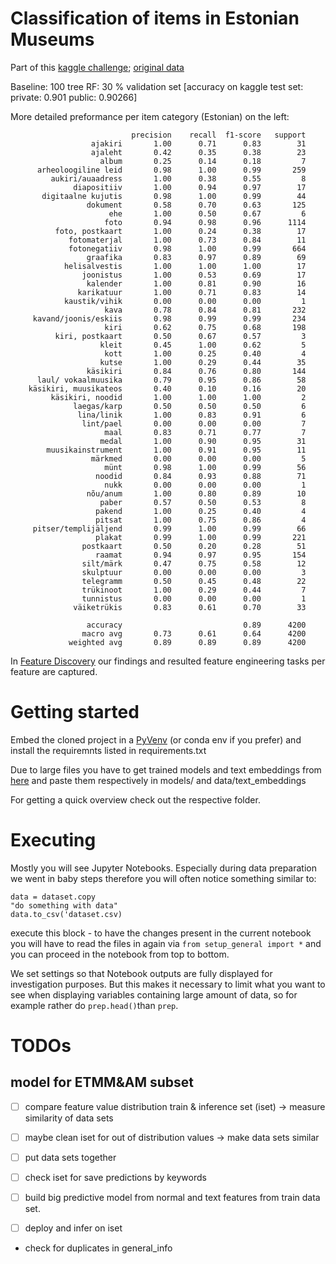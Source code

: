 # Classification of items in Estonian Museums
Part of this [kaggle challenge](https://www.kaggle.com/competitions/caps-in-museums-data-part-2); [original data](https://opendata.muis.ee/)

Baseline: 100 tree RF: 30 % validation set [accuracy on kaggle test set: private: 0.901 public: 0.90266]

More detailed preformance per item category (Estonian) on the left:

                               precision    recall  f1-score   support
                      ajakiri       1.00      0.71      0.83        31
                      ajaleht       0.42      0.35      0.38        23
                        album       0.25      0.14      0.18         7
          arheoloogiline leid       0.98      1.00      0.99       259
             aukiri/auaadress       1.00      0.38      0.55         8
                  diapositiiv       1.00      0.94      0.97        17
           digitaalne kujutis       0.98      1.00      0.99        44
                     dokument       0.58      0.70      0.63       125
                          ehe       1.00      0.50      0.67         6
                         foto       0.94      0.98      0.96      1114
              foto, postkaart       1.00      0.24      0.38        17
                 fotomaterjal       1.00      0.73      0.84        11
                 fotonegatiiv       0.98      1.00      0.99       664
                     graafika       0.83      0.97      0.89        69
                helisalvestis       1.00      1.00      1.00        17
                    joonistus       1.00      0.53      0.69        17
                     kalender       1.00      0.81      0.90        16
                   karikatuur       1.00      0.71      0.83        14
                kaustik/vihik       0.00      0.00      0.00         1
                         kava       0.78      0.84      0.81       232
         kavand/joonis/eskiis       0.98      0.99      0.99       234
                         kiri       0.62      0.75      0.68       198
              kiri, postkaart       0.50      0.67      0.57         3
                        kleit       0.45      1.00      0.62         5
                         kott       1.00      0.25      0.40         4
                        kutse       1.00      0.29      0.44        35
                     käsikiri       0.84      0.76      0.80       144
          laul/ vokaalmuusika       0.79      0.95      0.86        58
        käsikiri, muusikateos       0.40      0.10      0.16        20
             käsikiri, noodid       1.00      1.00      1.00         2
                  laegas/karp       0.50      0.50      0.50         6
                   lina/linik       1.00      0.83      0.91         6
                    lint/pael       0.00      0.00      0.00         7
                         maal       0.83      0.71      0.77         7
                        medal       1.00      0.90      0.95        31
            muusikainstrument       1.00      0.91      0.95        11
                      märkmed       0.00      0.00      0.00         5
                         münt       0.98      1.00      0.99        56
                       noodid       0.84      0.93      0.88        71
                         nukk       0.00      0.00      0.00         1
                     nõu/anum       1.00      0.80      0.89        10
                        paber       0.57      0.50      0.53         8
                       pakend       1.00      0.25      0.40         4
                       pitsat       1.00      0.75      0.86         4
         pitser/templijäljend       0.99      1.00      0.99        66
                       plakat       0.99      1.00      0.99       221
                    postkaart       0.50      0.20      0.28        51
                       raamat       0.94      0.97      0.95       154
                    silt/märk       0.47      0.75      0.58        12
                    skulptuur       0.00      0.00      0.00         3
                    telegramm       0.50      0.45      0.48        22
                    trükinoot       1.00      0.29      0.44         7
                    tunnistus       0.00      0.00      0.00         1
                  väiketrükis       0.83      0.61      0.70        33

                     accuracy                           0.89      4200
                    macro avg       0.73      0.61      0.64      4200
                 weighted avg       0.89      0.89      0.89      4200

In [Feature Discovery](https://docs.google.com/spreadsheets/d/1E4Z6RELIxHR8ZOggO6AyRTGMs3EQOBxrMZo25ahPMXM/edit?usp=sharing) our findings and resulted feature engineering tasks per feature are captured.

# Getting started
Embed the cloned project in a [PyVenv](https://docs.python.org/3/library/venv.html) (or conda env if you prefer) and install the requiremnts listed in requirements.txt

Due to large files you have to get trained models and text embeddings from [here](https://drive.google.com/drive/folders/1ZKOynMoLZd0R_0Q8kB-AwELzFwo50atb?usp=sharing) and paste them respectively in models/ and data/text_embeddings

For getting a quick overview check out the respective folder.

# Executing
Mostly you will see Jupyter Notebooks. Especially during data preparation we went in baby steps therefore you will often notice something similar to:

```
data = dataset.copy
"do something with data"
data.to_csv('dataset.csv)
```

execute this block - to have the changes present in the current notebook you will have to read the files in again via `from setup_general import *` and you can proceed in the notebook from top to bottom.

We set settings so that Notebook outputs are fully displayed for investigation purposes. But this makes it necessary to limit what you want to see when displaying variables containing large amount of data, so for example rather do `prep.head()`than `prep`.

# TODOs
## model for ETMM&AM subset
- [ ] compare feature value distribution train & inference set (iset) -> measure similarity of data sets
- [ ] maybe clean iset for out of distribution values -> make data sets similar
- [ ] put data sets together
- [ ] check iset for save predictions by keywords
- [ ] build big predictive model from normal and text features from train data set.
- [ ] deploy and infer on iset


- check for duplicates in general_info


